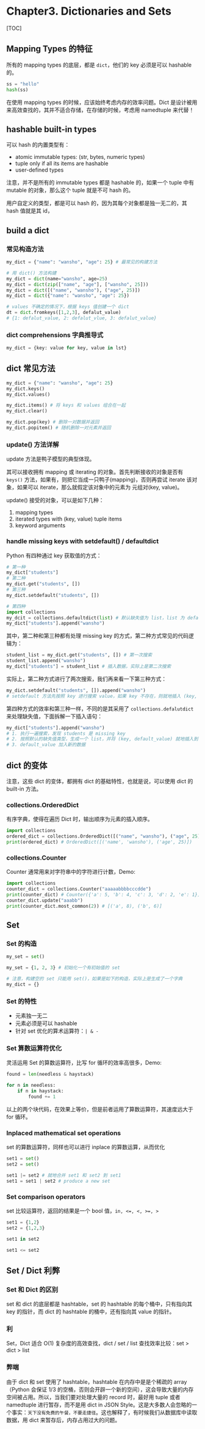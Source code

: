 # Chapter3. Dictionaries and Sets

[TOC]

## Mapping Types 的特征

所有的 mapping types 的底层，都是 `dict`，他们的 key 必须是可以 hashable 的。

```python
ss = "hello"
hash(ss)
```

在使用 mapping types 的时候，应该始终考虑内存的效率问题。Dict 是设计被用来高效查找的，其并不适合存储，在存储的时候，考虑用 namedtuple 来代替！

## hashable built-in types

可以 hash 的内置类型有：

* atomic immutable types: \(str, bytes, numeric types\)
* tuple only if all its items are hashable
* user-defined types

注意，并不是所有的 immutable types 都是 hashable 的，如果一个 tuple 中有 mutable 的对象，那么这个 tuple 就是不可 hash 的。

用户自定义的类型，都是可以 hash 的，因为其每个对象都是独一无二的，其 hash 值就是其 id，

## build a dict

### 常见构造方法

```python
my_dict = {"name": "wansho", "age": 25} # 最常见的构建方法

# 用 dict() 方法构建
my_dict = dict(name="wansho", age=25)
my_dict = dict(zip(["name", "age"], ["wansho", 25]))
my_dict = dict([("name", "wansho"), ("age", 25)])
my_dict = dict({"name": "wansho", "age": 25})

# values 不确定的情况下，根据 keys 值创建一个 dict
dt = dict.fromkeys([1,2,3], defalut_value)
# {1: defalut_value, 2: defalut_vlue, 3: defalut_value}
```

### dict comprehensions 字典推导式

```python
my_dict = {key: value for key, value in lst}
```

## dict 常见方法

```python
my_dict = {"name": "wansho", "age": 25} 
my_dict.keys()
my_dict.values()

my_dict.items() # 将 keys 和 values 组合在一起
my_dict.clear()

my_dict.pop(key) # 删除一对数据并返回
my_dict.popitem() # 随机删除一对元素并返回
```

### update\(\) 方法详解

update 方法是鸭子模型的典型体现。

其可以接收拥有 mapping 或 iterating 的对象。首先判断接收的对象是否有 `keys()` 方法，如果有，则把它当成一只鸭子\(mapping\)，否则再尝试 iterate 该对象，如果可以 iterate，那么就假定该对象中的元素为 元组对\(key, value\)。

update\(\) 接受的对象，可以是如下几种：

1. mapping types
2. iterated types with \(key, value\) tuple items
3. keyword arguments

### handle missing keys with setdefault\(\) / defaultdict

Python 有四种通过 key 获取值的方式：

```python
# 第一种
my_dict["students"]
# 第二种
my_dict.get("students", [])
# 第三种
my_dict.setdefault("students", [])

# 第四种
import collections
my_dcit = collections.defaultdict(list) # 默认缺失值为 list，list 为 default_factory
my_dict["students"].append("wansho")
```

其中，第二种和第三种都有处理 missing key 的方式，第二种方式常见的代码逻辑为：

```python
student_list = my_dict.get("students", []) # 第一次搜索
student_list.append("wansho")
my_dict["students"] = student_list # 插入数据，实际上是第二次搜索
```

实际上，第二种方式进行了两次搜索，我们再来看一下第三种方式：

```python
my_dict.setdefault("students", []).append("wansho")
# setdefault 方法先按照 key 进行搜索 value，如果 key 不存在，则就地插入 (key, default_value)并返回 default_value 的引用，这样就避免了插入时的第二次搜索。
```

第四种方式的效率和第三种一样，不同的是其采用了 `collections.defalutdict` 来处理缺失值，下面拆解一下插入语句：

```python
my_dict["students"].append("wansho")
# 1. 执行一遍搜索，发现 students 是 missing key
# 2. 按照默认的缺失值类型，生成一个 list，并将 (key, default_value) 就地插入到 my_dict 中，然后返回 default_value 的引用
# 3. default_value 加入新的数据
```

## dict 的变体

注意，这些 dict 的变体，都拥有 dict 的基础特性，也就是说，可以使用 dict 的 built-in 方法。

### collections.OrderedDict

有序字典，使得在遍历 Dict 时，输出顺序为元素的插入顺序。

```python
import collections
ordered_dict = collections.OrderedDict([("name", "wansho"), ("age", 25)])
print(ordered_dict) # OrderedDict([('name', 'wansho'), ('age', 25)])
```

### collections.Counter

Counter 通常用来对字符串中的字符进行计数，Demo:

```python
import collections
counter_dict = collections.Counter("aaaaabbbbcccdde")
print(counter_dict) # Counter({'a': 5, 'b': 4, 'c': 3, 'd': 2, 'e': 1})
counter_dict.update("aaabb")
print(counter_dict.most_common(2)) # [('a', 8), ('b', 6)]
```

## Set

### Set 的构造

```python
my_set = set()

my_set = {1, 2, 3} # 初始化一个有初始值的 set

# 注意，构建空的 set 只能用 set()，如果是如下的构造，实际上是生成了一个字典
my_dict = {}
```

### Set 的特性

* 元素独一无二
* 元素必须是可以 hashable
* 针对 set 优化的算术运算符：`| & -`

### Set 算数运算符优化

灵活运用 Set 的算数运算符，比写 for 循环的效率高很多，Demo:

```python
found = len(needless & haystack)

for n in needless:
    if n in haystack:
        found += 1
```

以上的两个块代码，在效果上等价，但是前者运用了算数运算符，其速度远大于 for 循环。

### Inplaced mathematical set operations

set 的算数运算符，同样也可以进行 inplace 的算数运算，从而优化

```python
set1 = set()
set2 = set()

set1 |= set2 # 就地合并 set1 和 set2 到 set1
set1 = set1 | set2 # produce a new set
```

### Set comparison operators

set 比较运算符，返回的结果是一个 bool 值，`in, <=, <, >=, >`

```python
set1 = {1,2}
set2 = {1,2,3}

set1 in set2

set1 <= set2
```

## Set / Dict 利弊

### Set 和 Dict 的区别

set 和 dict 的底层都是 hashtable，set 的 hashtable 的每个桶中，只有指向其 key 的指针，而 dict 的 hashtable 的桶中，还有指向其 value 的指针。

### 利

Set，Dict 适合 O\(1\) 复杂度的高效查找，dict / set / list 查找效率比较：set &gt; dict &gt; list

### 弊端

由于 dict 和 set 使用了 hashtable，hashtable 在内存中是是个稀疏的 array（Python 会保证 1/3 的空桶，否则会开辟一个新的空间），这会导致大量的内存空间被占用。所以，当我们要对处理大量的 record 时，最好用 tuple 或者 namedtuple 进行暂存，而不是用 dict in JSON Style。这是大多数人会忽略的一个事实：`天下没有免费的午餐，不要走捷径`。这也解释了，有时候我们从数据库中读取数据，用 dict 来暂存后，内存占用过大的问题。

